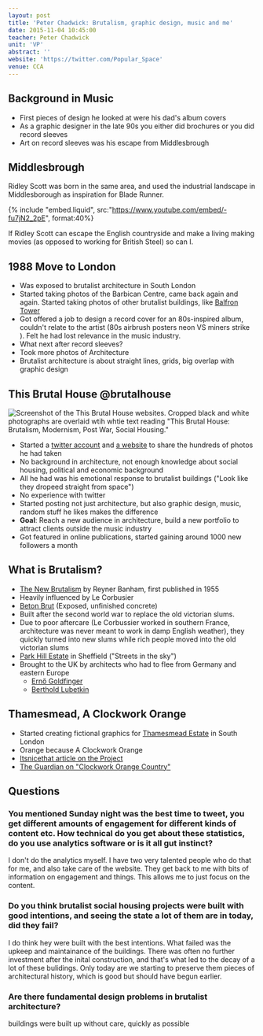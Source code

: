 ```yaml
---
layout: post
title: 'Peter Chadwick: Brutalism, graphic design, music and me'
date: 2015-11-04 10:45:00
teacher: Peter Chadwick
unit: 'VP'
abstract: ''
website: 'https://twitter.com/Popular_Space'
venue: CCA
---
```


## Background in Music

- First pieces of design he looked at were his dad's album covers
- As a graphic designer in the late 90s you either did brochures or you did record sleeves
- Art on record sleeves was his escape from Middlesbrough

## Middlesbrough

Ridley Scott was born in the same area, and used the industrial landscape in Middlesborough as inspiration for Blade Runner.

{% include "embed.liquid", src:"https://www.youtube.com/embed/-fu7jN2_2pE", format:40%}

If Ridley Scott can escape the English countryside and make a living making movies (as opposed to working for British Steel) so can I.

## 1988 Move to London

- Was exposed to brutalist architecture in South London
- Started taking photos of the Barbican Centre, came back again and again. Started taking photos of other brutalist buildings, like [Balfron Tower](https://en.wikipedia.org/wiki/Balfron_Tower)
- Got offered a job to design a record cover for an 80s-inspired album, couldn't relate to the artist (80s airbrush posters neon VS miners strike
  ). Felt he had lost relevance in the music industry.
- What next after record sleeves?
- Took more photos of Architecture
- Brutalist architecture is about straight lines, grids, big overlap with graphic design

## This Brutal House @brutalhouse

![Screenshot of the This Brutal House websites. Cropped black and white photographs are overlaid wtih whtie text reading "This Brutal House: Brutalism, Modernism, Post War, Social Housing."](/assets/notes/brutal-house.jpg)

- Started a [twitter account](http://www.twitter.com/brutalhouse) and [a website](http://www.thisbrutalhouse.com/) to share the hundreds of photos he had taken
- No background in architecture, not enough knowledge about social housing, political and economic background
- All he had was his emotional response to brutalist buildings ("Look like they dropeed straight from space")
- No experience with twitter
- Started posting not just architecture, but also graphic design, music, random stuff he likes
  makes the difference
- **Goal**: Reach a new audience in architecture, build a new portfolio to attract clients outside the music industry
- Got featured in online publications, started gaining around 1000 new followers a month

## What is Brutalism?

- [The New Brutalism](http://www.architectural-review.com/essays/1955-december-the-new-brutalism-by-reyner-banham/8603840.article) by Reyner Banham, first published in 1955
- Heavily influenced by Le Corbusier
- [Beton Brut](https://en.wikipedia.org/wiki/B%C3%A9ton_brut) (Exposed, unfinished concrete)
- Built after the second world war to replace the old victorian slums.
- Due to poor aftercare (Le Corbussier worked in southern France, architecture was never meant to work in damp English weather), they quickly turned into new slums while rich people moved into the old victorian slums
- [Park Hill Estate](https://en.wikipedia.org/wiki/Park_Hill,_Sheffield) in Sheffield ("Streets in the sky")
- Brought to the UK by architects who had to flee from Germany and eastern Europe
  - [Ernő Goldfinger](https://en.wikipedia.org/wiki/Ern%C5%91_Goldfinger)
  - [Berthold Lubetkin](https://en.wikipedia.org/wiki/Berthold_Lubetkin)

## Thamesmead, A Clockwork Orange

- Started creating fictional graphics for [Thamesmead Estate](https://en.wikipedia.org/wiki/Thamesmead) in South London
- Orange because A Clockwork Orange
- [Itsnicethat article on the Project](http://www.itsnicethat.com/articles/popular-this-brutal-house)
- [The Guardian on "Clockwork Orange Country"](http://www.theguardian.com/culture/2000/mar/13/artsfeatures2)

## Questions

### You mentioned Sunday night was the best time to tweet, you get different amounts of engagement for different kinds of content etc. How technical do you get about these statistics, do you use analytics software or is it all gut instinct?

I don't do the analytics myself. I have two very talented people who do that for me, and also take care of the website. They get back to me with bits of information on engagement and things. This allows me to just focus on the content.

### Do you think brutalist social housing projects were built with good intentions, and seeing the state a lot of them are in today, did they fail?

I do think hey were built with the best intentions. What failed was the upkeep and maintainance of the buildings. There was often no further investment after the inital construction, and that's what led to the decay of a lot of these bulidings. Only today are we starting to preserve them pieces of architectural history, which is good but should have begun earlier.

### Are there fundamental design problems in brutalist architecture?

buildings were built up without care, quickly as possible
